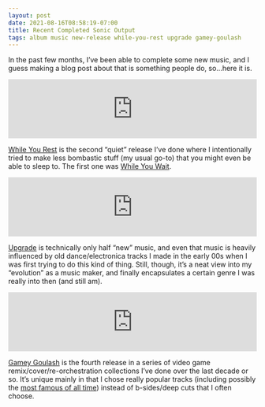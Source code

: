 ```yaml
---
layout: post
date: 2021-08-16T08:58:19-07:00
title: Recent Completed Sonic Output
tags: album music new-release while-you-rest upgrade gamey-goulash
---
```


In the past few months, I&#8217;ve been able to complete some new music, and I guess making a blog post about that is something people do, so&#8230;here it is.

<!--more-->

<iframe style="border: 0; width: 100%; height: 120px;" src="https://bandcamp.com/EmbeddedPlayer/album=421116732/size=large/bgcol=ffffff/linkcol=0687f5/tracklist=false/artwork=small/transparent=true/" seamless><a href="https://nebyoolae.bandcamp.com/album/while-you-rest">While You Rest by Nebyoolae</a></iframe>

[While You Rest](https://nebyoolae.bandcamp.com/album/while-you-rest) is the second &#8220;quiet&#8221; release I&#8217;ve done where I intentionally tried to make less bombastic stuff (my usual go-to) that you might even be able to sleep to. The first one was [While You Wait](https://nebyoolae.bandcamp.com/album/while-you-wait).

<iframe style="border: 0; width: 100%; height: 120px;" src="https://bandcamp.com/EmbeddedPlayer/album=1503784934/size=large/bgcol=ffffff/linkcol=0687f5/tracklist=false/artwork=small/transparent=true/" seamless><a href="https://nebyoolae.bandcamp.com/album/upgrade">Upgrade by Nebyoolae</a></iframe>

[Upgrade](https://nebyoolae.bandcamp.com/album/upgrade) is technically only half &#8220;new&#8221; music, and even that music is heavily influenced by old dance/electronica tracks I made in the early 00s when I was first trying to do this kind of thing. Still, though, it&#8217;s a neat view into my &#8220;evolution&#8221; as a music maker, and finally encapsulates a certain genre I was really into then (and still am).

<iframe style="border: 0; width: 100%; height: 120px;" src="https://bandcamp.com/EmbeddedPlayer/album=1034499367/size=large/bgcol=ffffff/linkcol=0687f5/tracklist=false/artwork=small/transparent=true/" seamless><a href="https://nebyoolae.bandcamp.com/album/gamey-goulash">Gamey Goulash by Nebyoolae</a></iframe>

[Gamey Goulash](https://nebyoolae.bandcamp.com/album/gamey-goulash) is the fourth release in a series of video game remix/cover/re-orchestration collections I&#8217;ve done over the last decade or so. It&#8217;s unique mainly in that I chose really popular tracks (including possibly the [most famous of all time](https://nebyoolae.bandcamp.com/track/platformer-stage-music)) instead of b-sides/deep cuts that I often choose.

